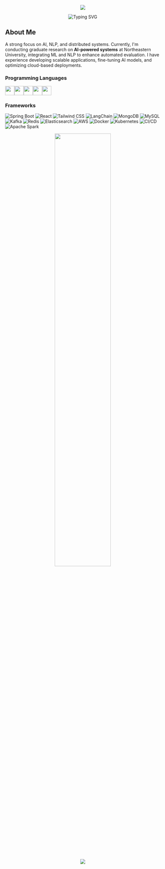 <!-- slogan -->
<p align="center">
  <img src="https://capsule-render.vercel.app/api?type=waving&color=0:ff3c00,100:6e00ff&height=200&section=header&text=Hi%20There!%20I'm%20Sixia%20Sun&fontSize=40&fontColor=ffffff" />
</p>

<!-- animation -->
<p align="center">
  <img src="https://readme-typing-svg.herokuapp.com?font=Press+Start+2P&size=15&pause=1000&color=4B4B4B&center=true&vCenter=true&width=800&lines=AI+%7C+NLP+%7C+Distributed+Systems;LLM+Fine-tuning+%2B+Scalable+Infra;Flask+%2B+Kafka+%2B+Redis;DynamoDB+%2B+Spark+%2B+React" alt="Typing SVG" />
</p>

## About Me
A strong focus on AI, NLP, and distributed systems. Currently, I'm conducting graduate research on **AI-powered systems** at Northeastern University, integrating ML and NLP to enhance automated evaluation. I have experience developing scalable applications, fine-tuning AI models, and optimizing cloud-based deployments.

### Programming Languages  
<p align="left">
  <img src="https://cdn.jsdelivr.net/gh/devicons/devicon/icons/python/python-original.svg" width="30" height="30"/><img src="https://cdn.jsdelivr.net/gh/devicons/devicon/icons/javascript/javascript-original.svg" width="30" height="30"/><img src="https://cdn.jsdelivr.net/gh/devicons/devicon/icons/typescript/typescript-original.svg" width="30" height="30"/><img src="https://cdn.jsdelivr.net/gh/devicons/devicon/icons/java/java-original.svg" width="30" height="30"/><img src="https://cdn.jsdelivr.net/gh/devicons/devicon/icons/go/go-original.svg" width="30" height="30"/>
</p>

### Frameworks  
![Spring Boot](https://img.shields.io/badge/Spring_Boot-6DB33F?style=for-the-badge&logo=spring-boot&logoColor=white)  ![React](https://img.shields.io/badge/React-20232A?style=for-the-badge&logo=react&logoColor=61DAFB)  ![Tailwind CSS](https://img.shields.io/badge/Tailwind_CSS-38B2AC?style=for-the-badge&logo=tailwind-css&logoColor=white)  ![LangChain](https://img.shields.io/badge/LangChain-0052CC?style=for-the-badge&logo=ai&logoColor=white) ![MongoDB](https://img.shields.io/badge/MongoDB-47A248?style=for-the-badge&logo=mongodb&logoColor=white)  ![MySQL](https://img.shields.io/badge/MySQL-4479A1?style=for-the-badge&logo=mysql&logoColor=white)  ![Kafka](https://img.shields.io/badge/Apache_Kafka-231F20?style=for-the-badge&logo=apache-kafka&logoColor=white)  ![Redis](https://img.shields.io/badge/Redis-DC382D?style=for-the-badge&logo=redis&logoColor=white) ![Elasticsearch](https://img.shields.io/badge/Elasticsearch-005571?style=for-the-badge&logo=elasticsearch&logoColor=white) ![AWS](https://img.shields.io/badge/AWS-232F3E?style=for-the-badge&logo=amazon-aws&logoColor=white) ![Docker](https://img.shields.io/badge/Docker-2496ED?style=for-the-badge&logo=docker&logoColor=white) ![Kubernetes](https://img.shields.io/badge/Kubernetes-326CE5?style=for-the-badge&logo=kubernetes&logoColor=white) ![CI/CD](https://img.shields.io/badge/CI/CD-61DAFB?style=for-the-badge&logo=githubactions&logoColor=white) ![Apache Spark](https://img.shields.io/badge/Apache_Spark-E25A1C?style=for-the-badge&logo=apachespark&logoColor=white)    


<p align="center">
  <img src="https://github-readme-stats.vercel.app/api/top-langs/?username=sxsun1684&layout=compact&theme=github&hide_border=true&hide_title=true" width="60%" />
</p>

<p align="center">
  <img src="https://readme-typing-svg.herokuapp.com?font=VT323&size=22&duration=2500&pause=1000&color=4B4B4B&center=true&vCenter=true&width=500&lines=⭐+Feel+free+to+star+my+repos!;🩷+Let’s+connect+on+LinkedIn+or+GitHub!" />
</p>

